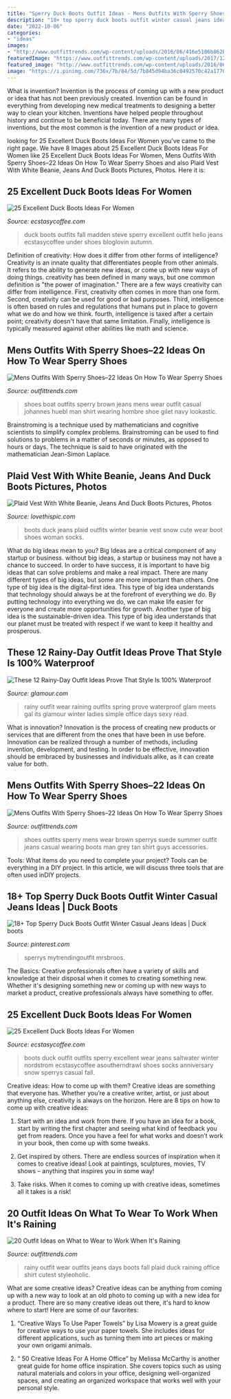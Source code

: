 ```yaml
---
title: "Sperry Duck Boots Outfit Ideas - Mens Outfits With Sperry Shoes–22 Ideas On How To Wear Sperry Shoes"
description: "18+ top sperry duck boots outfit winter casual jeans ideas"
date: "2022-10-06"
categories:
- "ideas"
images:
- "http://www.outfittrends.com/wp-content/uploads/2016/06/416e5106b862be0bbf3f2c3dd4db74c1.jpg"
featuredImage: "https://www.outfittrends.com/wp-content/uploads/2017/12/fashion-2015-10-rainy-day-outfit-idea-what-i-wore-main.jpg"
featured_image: "http://www.outfittrends.com/wp-content/uploads/2016/06/416e5106b862be0bbf3f2c3dd4db74c1.jpg"
image: "https://i.pinimg.com/736x/7b/84/5d/7b845d94ba36c0492570c42a17705b97.jpg"
---
```



What is invention?
Invention is the process of coming up with a new product or idea that has not been previously created. Invention can be found in everything from developing new medical treatments to designing a better way to clean your kitchen. Inventions have helped people throughout history and continue to be beneficial today. There are many types of inventions, but the most common is the invention of a new product or idea.

	

		
looking for 25 Excellent Duck Boots Ideas For Women you've came to the right page. We have 8 Images about 25 Excellent Duck Boots Ideas For Women like 25 Excellent Duck Boots Ideas For Women, Mens Outfits With Sperry Shoes–22 Ideas On How To Wear Sperry Shoes and also Plaid Vest With White Beanie, Jeans And Duck Boots Pictures, Photos. Here it is:
		
    
## 25 Excellent Duck Boots Ideas For Women

<img loading=lazy src="https://i0.wp.com/www.ecstasycoffee.com/wp-content/uploads/2016/12/Steve-Madden-Duck-Booties.jpg?resize=564%2C894" onerror="this.onerror=null;this.src='https://tse2.mm.bing.net/th?id=OIP.JmoV5gvOMe3dbBV20qyT_wHaLv&amp;pid=15.1';" alt="25 Excellent Duck Boots Ideas For Women">

_Source: ecstasycoffee.com_

>duck boots outfits fall madden steve sperry excellent outfit hello jeans ecstasycoffee under shoes bloglovin autumn. 

	

Definition of creativity: How does it differ from other forms of intelligence?
Creativity is an innate quality that differentiates people from other animals. It refers to the ability to generate new ideas, or come up with new ways of doing things. creativity has been defined in many ways, but one common definition is "the power of imagination." There are a few ways creativity can differ from intelligence. First, creativity often comes in more than one form. Second, creativity can be used for good or bad purposes. Third, intelligence is often based on rules and regulations that humans put in place to govern what we do and how we think. fourth, intelligence is taxed after a certain point; creativity doesn't have that same limitation. Finally, intelligence is typically measured against other abilities like math and science.

    
## Mens Outfits With Sperry Shoes–22 Ideas On How To Wear Sperry Shoes

<img loading=lazy src="http://www.outfittrends.com/wp-content/uploads/2016/06/416e5106b862be0bbf3f2c3dd4db74c1.jpg" onerror="this.onerror=null;this.src='https://tse4.mm.bing.net/th?id=OIP.Uf9L76M-QzYNUNA8d0-5GQHaKw&amp;pid=15.1';" alt="Mens Outfits With Sperry Shoes–22 Ideas On How To Wear Sperry Shoes">

_Source: outfittrends.com_

>shoes boat outfits sperry brown jeans mens wear outfit casual johannes huebl man shirt wearing hombre shoe gilet navy lookastic. 

	

Brainstroming is a technique used by mathematicians and cognitive scientists to simplify complex problems. Brainstroming can be used to find solutions to problems in a matter of seconds or minutes, as opposed to hours or days. The technique is said to have originated with the mathematician Jean-Simon Laplace.

    
## Plaid Vest With White Beanie, Jeans And Duck Boots Pictures, Photos

<img loading=lazy src="http://www.lovethispic.com/uploaded_images/228967-Plaid-Vest-With-White-Beanie-Jeans-And-Duck-Boots.jpg" onerror="this.onerror=null;this.src='https://tse4.mm.bing.net/th?id=OIP.q0bYsOxeVlxb3usH-kYJSAHaLG&amp;pid=15.1';" alt="Plaid Vest With White Beanie, Jeans And Duck Boots Pictures, Photos">

_Source: lovethispic.com_

>boots duck jeans plaid outfits winter beanie vest snow cute wear boot shoes woman socks. 

	

What do big ideas mean to you?
Big Ideas are a critical component of any startup or business. without big ideas, a startup or business may not have a chance to succeed. In order to have success, it is important to have big ideas that can solve problems and make a real impact. There are many different types of big ideas, but some are more important than others.
One type of big idea is the digital-first idea. This type of big idea understands that technology should always be at the forefront of everything we do. By putting technology into everything we do, we can make life easier for everyone and create more opportunities for growth. Another type of big idea is the sustainable-driven idea. This type of big idea understands that our planet must be treated with respect if we want to keep it healthy and prosperous.

    
## These 12 Rainy-Day Outfit Ideas Prove That Style Is 100% Waterproof

<img loading=lazy src="https://media.glamour.com/photos/5695d7d416d0dc3747ee4669/master/w_1280,c_limit/fashion-2015-10-rainy-day-outfit-idea-gal-meets-glam-main.jpg" onerror="this.onerror=null;this.src='https://tse2.mm.bing.net/th?id=OIP.6dM-Om5ucGPowGHmvY66uwHaLH&amp;pid=15.1';" alt="These 12 Rainy-Day Outfit Ideas Prove That Style Is 100% Waterproof">

_Source: glamour.com_

>rainy outfit wear raining outfits spring prove waterproof glam meets gal its glamour winter ladies simple office days sexy read. 

	

What is innovation?
Innovation is the process of creating new products or services that are different from the ones that have been in use before. Innovation can be realized through a number of methods, including invention, development, and testing. In order to be effective, innovation should be embraced by businesses and individuals alike, as it can create value for both.

    
## Mens Outfits With Sperry Shoes–22 Ideas On How To Wear Sperry Shoes

<img loading=lazy src="http://www.outfittrends.com/wp-content/uploads/2016/06/e2b38290d0fc67be05b573ec3d1fb972.jpg" onerror="this.onerror=null;this.src='https://tse1.mm.bing.net/th?id=OIP.OKnSWgEtSov5mQC8Ddvq3QHaLF&amp;pid=15.1';" alt="Mens Outfits With Sperry Shoes–22 Ideas On How To Wear Sperry Shoes">

_Source: outfittrends.com_

>shoes outfits sperry mens wear brown sperrys suede summer outfit jeans casual wearing boots man grey tan shirt guys accessories. 

	

Tools: What items do you need to complete your project?
Tools can be everything in a DIY project. In this article, we will discuss three tools that are often used inDIY projects.

    
## 18+ Top Sperry Duck Boots Outfit Winter Casual Jeans Ideas | Duck Boots

<img loading=lazy src="https://i.pinimg.com/736x/7b/84/5d/7b845d94ba36c0492570c42a17705b97.jpg" onerror="this.onerror=null;this.src='https://tse1.mm.bing.net/th?id=OIP.IcgzOFpqlgvbI45x7uYl0gHaLH&amp;pid=15.1';" alt="18+ Top Sperry Duck Boots Outfit Winter Casual Jeans Ideas | Duck boots">

_Source: pinterest.com_

>sperrys mytrendingoutfit mrsbroos. 

	

The Basics:
Creative professionals often have a variety of skills and knowledge at their disposal when it comes to creating something new. Whether it's designing something new or coming up with new ways to market a product, creative professionals always have something to offer.

    
## 25 Excellent Duck Boots Ideas For Women

<img loading=lazy src="https://i1.wp.com/www.ecstasycoffee.com/wp-content/uploads/2016/12/sperry-duckboots.jpg?resize=564%2C845" onerror="this.onerror=null;this.src='https://tse4.mm.bing.net/th?id=OIP.b5kD37VxN2VDKR2bSrEpXgHaLG&amp;pid=15.1';" alt="25 Excellent Duck Boots Ideas For Women">

_Source: ecstasycoffee.com_

>boots duck outfit outfits sperry excellent wear jeans saltwater winter nordstrom ecstasycoffee asoutherndrawl shoes socks anniversary snow sperrys casual fall. 

	

Creative ideas: How to come up with them?
Creative ideas are something that everyone has. Whether you’re a creative writer, artist, or just about anything else, creativity is always on the horizon. Here are 8 tips on how to come up with creative ideas:
1. Start with an idea and work from there. If you have an idea for a book, start by writing the first chapter and seeing what kind of feedback you get from readers. Once you have a feel for what works and doesn’t work in your book, then come up with some tweaks.

2. Get inspired by others. There are endless sources of inspiration when it comes to creative ideas! Look at paintings, sculptures, movies, TV shows – anything that inspires you in some way!

3. Take risks. When it comes to coming up with creative ideas, sometimes all it takes is a risk!

    
## 20 Outfit Ideas On What To Wear To Work When It&#039;s Raining

<img loading=lazy src="https://www.outfittrends.com/wp-content/uploads/2017/12/fashion-2015-10-rainy-day-outfit-idea-what-i-wore-main.jpg" onerror="this.onerror=null;this.src='https://tse2.mm.bing.net/th?id=OIP.Iv-IGjmQ7yME4jBYkCMBXwHaLG&amp;pid=15.1';" alt="20 Outfit Ideas on What to Wear to Work When It&#039;s Raining">

_Source: outfittrends.com_

>rainy outfit wear outfits jeans days boots fall plaid duck raining office shirt cutest styleoholic. 

	

What are some creative ideas?
Creative ideas can be anything from coming up with a new way to look at an old photo to coming up with a new idea for a product. There are so many creative ideas out there, it's hard to know where to start! Here are some of our favorites: 
1. “Creative Ways To Use Paper Towels” by Lisa Mowery is a great guide for creative ways to use your paper towels. She includes ideas for different applications, such as turning them into art pieces or making your own origami animals.

2. “ 50 Creative Ideas For A Home Office” by Melissa McCarthy is another great guide for home office inspiration. She covers topics such as using natural materials and colors in your office, designing well-organized spaces, and creating an organized workspace that works well with your personal style.


